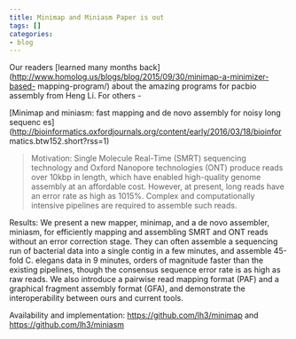 ```yaml
---
title: Minimap and Miniasm Paper is out
tags: []
categories:
- blog
---
```

Our readers [learned many months
back](http://www.homolog.us/blogs/blog/2015/09/30/minimap-a-minimizer-based-
mapping-program/) about the amazing programs for pacbio assembly from Heng Li.
For others -
<!--more-->

[Minimap and miniasm: fast mapping and de novo assembly for noisy long sequenc
es](http://bioinformatics.oxfordjournals.org/content/early/2016/03/18/bioinfor
matics.btw152.short?rss=1)

> Motivation: Single Molecule Real-Time (SMRT) sequencing technology and
Oxford Nanopore technologies (ONT) produce reads over 10kbp in length, which
have enabled high-quality genome assembly at an affordable cost. However, at
present, long reads have an error rate as high as 1015%. Complex and
computationally intensive pipelines are required to assemble such reads.

Results: We present a new mapper, minimap, and a de novo assembler, miniasm,
for efficiently mapping and assembling SMRT and ONT reads without an error
correction stage. They can often assemble a sequencing run of bacterial data
into a single contig in a few minutes, and assemble 45-fold C. elegans data in
9 minutes, orders of magnitude faster than the existing pipelines, though the
consensus sequence error rate is as high as raw reads. We also introduce a
pairwise read mapping format (PAF) and a graphical fragment assembly format
(GFA), and demonstrate the interoperability between ours and current tools.

Availability and implementation: https://github.com/lh3/minimap and
https://github.com/lh3/miniasm

